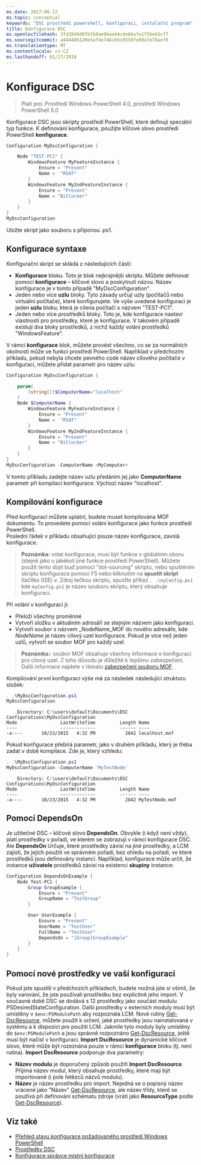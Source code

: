 ```yaml
---
ms.date: 2017-06-12
ms.topic: conceptual
keywords: "DSC prostředí powershell, konfiguraci, instalační program"
title: Konfigurace DSC
ms.openlocfilehash: 3fd2846d0fbfb0ae9baa44cde66afe1f5be65cf7
ms.sourcegitcommit: a444406120e5af4e746cbbc0558fe89a7e78aef6
ms.translationtype: MT
ms.contentlocale: cs-CZ
ms.lasthandoff: 01/17/2018
---
```

# <a name="dsc-configurations"></a>Konfigurace DSC

>Platí pro: Prostředí Windows PowerShell 4.0, prostředí Windows PowerShell 5.0

Konfigurace DSC jsou skripty prostředí PowerShell, které definují speciální typ funkce. K definování konfigurace, použijte klíčové slovo prostředí PowerShell **konfigurace**.

```powershell
Configuration MyDscConfiguration {

    Node "TEST-PC1" {
        WindowsFeature MyFeatureInstance {
            Ensure = "Present"
            Name =  "RSAT"
        }
        WindowsFeature My2ndFeatureInstance {
            Ensure = "Present"
            Name = "Bitlocker"
        }
    }
}
MyDscConfiguration

```

Uložte skript jako souboru s příponou .ps1.

## <a name="configuration-syntax"></a>Konfigurace syntaxe

Konfigurační skript se skládá z následujících částí:

- **Konfigurace** bloku. Toto je blok nejkrajnější skriptu. Můžete definovat pomocí **konfigurace** – klíčové slovo a poskytnutí názvu. Název konfigurace je v tomto případě "MyDscConfiguration".
- Jeden nebo více **uzlu** bloky. Tyto zásady určují uzly (počítačů nebo virtuální počítače), které konfigurujete. Ve výše uvedené konfiguraci je jeden **uzlu** bloku, která je cílena počítači s názvem "TEST-PC1".
- Jeden nebo více prostředků bloky. Toto je, kde konfigurace nastaví vlastnosti pro prostředky, které je konfigurace. V takovém případě existují dva bloky prostředků, z nichž každý volání prostředků "WindowsFeature".

V rámci **konfigurace** blok, můžete provést všechno, co se za normálních okolností může ve funkci prostředí PowerShell. Například v předchozím příkladu, pokud nebyla chcete pevného code název cílového počítače v konfiguraci, můžete přidat parametr pro název uzlu:

```powershell
Configuration MyDscConfiguration {

    param(
        [string[]]$ComputerName="localhost"
    )
    Node $ComputerName {
        WindowsFeature MyFeatureInstance {
            Ensure = "Present"
            Name =  "RSAT"
        }
        WindowsFeature My2ndFeatureInstance {
            Ensure = "Present"
            Name = "Bitlocker"
        }
    }
}
MyDscConfiguration -ComputerName <MyComputer>

```

V tomto příkladu zadejte název uzlu předáním jej jako **ComputerName** parametr při kompilaci konfigurace. Výchozí název "localhost".

## <a name="compiling-the-configuration"></a>Kompilování konfigurace

Před konfigurací můžete uplatní, budete muset kompilována MOF dokumentu. To provedete pomocí volání konfigurace jako funkce prostředí PowerShell.  
Poslední řádek v příkladu obsahující pouze název konfigurace, zavolá konfigurace.

>**Poznámka:** volat konfigurace, musí být funkce v globálním oboru (stejně jako u jakékoli jiné funkce prostředí PowerShell). 
>Můžete použít tento dojít buď pomocí "dot-sourcing" skriptu, nebo spuštěním skriptu konfigurace pomocí F5 nebo kliknutím na **spustit skript** tlačítko (ISE) v. 
>Zdroj tečkou skriptu, spusťte příkaz `. .\myConfig.ps1` kde `myConfig.ps1` je název souboru skriptu, který obsahuje konfiguraci.

Při volání v konfiguraci ji:

- Přeloží všechny proměnné 
- Vytvoří složku v aktuálním adresáři se stejným názvem jako konfiguraci.
- Vytvoří soubor s názvem _NodeName_MOF do nového adresáře, kde _NodeName_ je název cílový uzel konfigurace. 
    Pokud je více než jeden uzlů, vytvoří se soubor MOF pro každý uzel.

>**Poznámka:**: soubor MOF obsahuje všechny informace o konfiguraci pro cílový uzel. Z toho důvodu je důležité k lepšímu zabezpečení. 
>Další informace najdete v tématu [zabezpečení souboru MOF](secureMOF.md).

Kompilování první konfiguraci výše má za následek následující strukturu složek:

```powershell
. .\MyDscConfiguration.ps1
MyDscConfiguration
```

```
    Directory: C:\users\default\Documents\DSC Configurations\MyDscConfiguration
Mode                LastWriteTime         Length Name                                                                                              
----                -------------         ------ ----                                                                                         
-a----       10/23/2015   4:32 PM           2842 localhost.mof
```  

Pokud konfigurace přebírá parametr, jako v druhém příkladu, který je třeba zadat v době kompilace. Zde je, který vzhledu:

```powershell
. .\MyDscConfiguration.ps1
MyDscConfiguration -ComputerName 'MyTestNode'
```

```
    Directory: C:\users\default\Documents\DSC Configurations\MyDscConfiguration
Mode                LastWriteTime         Length Name                                                                                              
----                -------------         ------ ----                                                                                         
-a----       10/23/2015   4:32 PM           2842 MyTestNode.mof
```      

## <a name="using-dependson"></a>Pomocí DependsOn

Je užitečné DSC – klíčové slovo **DependsOn**. Obvykle (i když není vždy), platí prostředky v pořadí, ve kterém se zobrazují v rámci konfigurace DSC. Ale **DependsOn** Určuje, které prostředky závisí na jiné prostředky, a LCM zajistí, že jejich použití ve správném pořadí, bez ohledu na pořadí, ve které prostředků jsou definovány instancí. Například, konfigurace může určit, že instance **uživatele** prostředků závisí na existenci **skupiny** instance:

```powershell
Configuration DependsOnExample {
    Node Test-PC1 {
        Group GroupExample {
            Ensure = "Present"
            GroupName = "TestGroup"
        }

        User UserExample {
            Ensure = "Present"
            UserName = "TestUser"
            FullName = "TestUser"
            DependsOn = "[Group]GroupExample"
        }
    }
}

```

## <a name="using-new-resources-in-your-configuration"></a>Pomocí nové prostředky ve vaší konfiguraci

Pokud jste spustili v předchozích příkladech, budete možná jste si všimli, že byly varování, že jste používali prostředku bez explicitně jeho import.
V současné době DSC se dodává s 12 prostředky jako součást modulu PSDesiredStateConfiguration. Další prostředky v externích moduly musí být umístěny v `$env:PSModulePath` aby rozpoznala LCM. Nové rutiny [Get-DscResource](https://technet.microsoft.com/en-us/library/dn521625.aspx), můžete použít k určení, jaké prostředky jsou nainstalovaná v systému a k dispozici pro použití LCM. Jakmile tyto moduly byly umístěny do `$env:PSModulePath` a jsou správně rozpoznáno [Get-DscResource](https://technet.microsoft.com/en-us/library/dn521625.aspx), ještě musí být načíst v konfiguraci. 
**Import DscResource** je dynamické klíčové slovo, které může být rozeznána pouze v rámci **konfigurace** bloku (tj. není rutina). 
**Import DscResource** podporuje dva parametry:
- **Název modulu** je doporučený způsob použití **Import DscResource**. Přijímá název modul, který obsahuje prostředky, které mají být importované (i pole řetězců názvů modulu). 
- **Název** je název prostředku pro import. Nejedná se o popisný název vrácené jako "Název" [Get-DscResource](https://technet.microsoft.com/en-us/library/dn521625.aspx), ale název třídy, které se používá při definování schématu zdroje (vrátí jako **ResourceType** podle [Get-DscResource](https://technet.microsoft.com/en-us/library/dn521625.aspx)). 

## <a name="see-also"></a>Viz také
* [Přehled stavu konfigurace požadovaného prostředí Windows PowerShell](overview.md)
* [Prostředky DSC](resources.md)
* [Konfigurace správce místní konfigurace](metaConfig.md)

